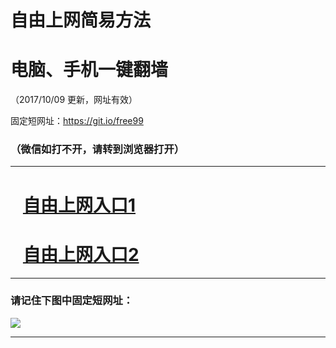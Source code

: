 ﻿# 自由上网简易方法

# 电脑、手机一键翻墙

（2017/10/09 更新，网址有效）

固定短网址：https://git.io/free99

### （微信如打不开，请转到浏览器打开）


***





# &nbsp;&nbsp; <a href="http://ft81801152.fwq-tz-1001.info/fwqtz01.html?t=10090018468 " target="_blank">自由上网入口1</a>
# &nbsp;&nbsp; <a href="http://ft2218427187.fwq-tz-1002.info/fwqtz02.html?t=100900115193 " target="_blank">自由上网入口2</a>
***

### 请记住下图中固定短网址：

<img src="https://s3-us-west-2.amazonaws.com/fwq-1001/yjfq-20170905okok.png" /> 


***

